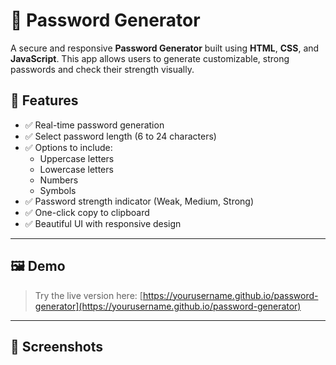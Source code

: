 # 🔐 Password Generator

A secure and responsive **Password Generator** built using **HTML**, **CSS**, and **JavaScript**. This app allows users to generate customizable, strong passwords and check their strength visually.

## 🚀 Features

- ✅ Real-time password generation
- ✅ Select password length (6 to 24 characters)
- ✅ Options to include:
  - Uppercase letters
  - Lowercase letters
  - Numbers
  - Symbols
- ✅ Password strength indicator (Weak, Medium, Strong)
- ✅ One-click copy to clipboard
- ✅ Beautiful UI with responsive design

---

## 🖼️ Demo

> Try the live version here: [https://yourusername.github.io/password-generator](https://yourusername.github.io/password-generator)  

---

## 📸 Screenshots



